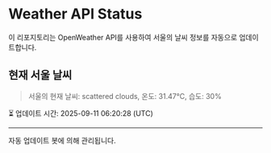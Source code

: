 
# Weather API Status

이 리포지토리는 OpenWeather API를 사용하여 서울의 날씨 정보를 자동으로 업데이트합니다.

## 현재 서울 날씨
> 서울의 현재 날씨: scattered clouds, 온도: 31.47°C, 습도: 30%

⏳ 업데이트 시간: 2025-09-11 06:20:28 (UTC)

---
자동 업데이트 봇에 의해 관리됩니다.
